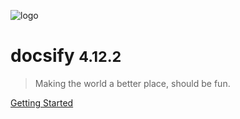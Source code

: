 ![logo](_media/icon.svg)

# docsify <small>4.12.2</small>

> Making the world a better place, should be fun.

[Getting Started](#README)
